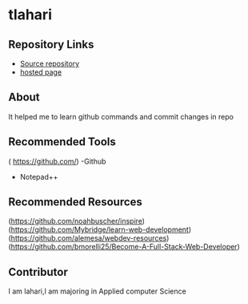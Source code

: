 # tlahari
## Repository Links
- [Source repository](https://github.com/Thamatamlahari/tlahari)
- [hosted page]( https://thamatamlahari.github.io/tlahari/)
## About
It helped me to learn github commands and commit changes in repo
## Recommended Tools
( https://github.com/) -Github
- Notepad++
## Recommended Resources
(https://github.com/noahbuscher/inspire)
(https://github.com/Mybridge/learn-web-development)
(https://github.com/alemesa/webdev-resources)
(https://github.com/bmorelli25/Become-A-Full-Stack-Web-Developer)
## Contributor
I am lahari,I am majoring in Applied computer Science



